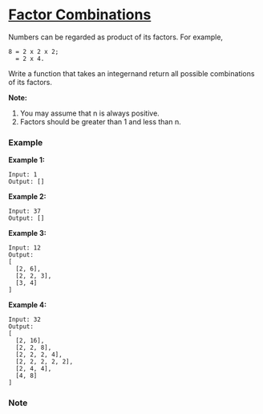 # [Factor Combinations](https://leetcode.com/problems/factor-combinations/description/)

Numbers can be regarded as product of its factors. For example,

```
8 = 2 x 2 x 2;
  = 2 x 4.
```

Write a function that takes an integernand return all possible combinations of its factors.

**Note:**

1. You may assume that n is always positive.
2. Factors should be greater than 1 and less than n.

### Example

**Example 1:**

```
Input: 1
Output: []
```

**Example 2:**

```
Input: 37
Output: []
```

**Example 3:**

```
Input: 12
Output:
[
  [2, 6],
  [2, 2, 3],
  [3, 4]
]
```

**Example 4:**

```
Input: 32
Output:
[
  [2, 16],
  [2, 2, 8],
  [2, 2, 2, 4],
  [2, 2, 2, 2, 2],
  [2, 4, 4],
  [4, 8]
]
```

### Note






